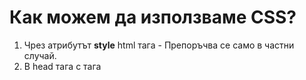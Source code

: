# Как можем да използваме CSS?

1. Чрез атрибутът **style** html тага - Препоръчва се само в частни случай.
2. В head тага с тага <style> - Не е препоръчителн метод за добавяне. Може да се изпозва в частни случай.
3. Вмъкване с файл в html докуента - Препоръчва се изповането на този, защото улеснява бъдещата поддръжка.
4. Кобинирано на всички предходни. - Използва се в случай когато се налага промяна на даден елемент само за конкретна ситуация.

selector {
  property: value;
  property: value;
  property: value;
  property: value;
  ....
}

p - tag
id - #myId
class - .myClass

## Стойности за задаване на цветове

**Name Color** 
**RGB hex value** 00 - ff - #000000 - black; #ffffff - White; #f00 => #ff0000
**rgb()** - rgb(0,0,0) - black; rgb(255, 255, 255) - white;
**rgba(r,g,b,a)** - alpha - прозрачност - 0 - 1 - 0.5 = 50%